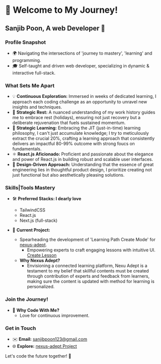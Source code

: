 # 👋 Welcome to My Journey!

## Sanjib Poon, A web Developer 🚀

### Profile Snapshot

- 🌍 Navigating the intersections of 'journey to mastery', 'learning' and programming.
- 🎓 Self-taught and driven web developer, specializing in dynamic & interactive full-stack.

### What Sets Me Apart

- 💡 **Continuous Exploration:** Immersed in weeks of dedicated learning, I approach each coding challenge as an opportunity to unravel new insights and techniques.
- 🚨 **Strategic Rest:** A nuanced understanding of my work history guides me to embrace rest (holidays), ensuring not just recovery but a deliberate rejuvenation that fuels sustained momentum.
- 🎯 **Strategic Learning:** Embracing the JIT (just-in-time) learning philosophy, I can't just accumulate knowledge; I try to meticulously extract the crucial 20%, crafting a learning approach that consistently delivers an impactful 80-99% outcome with strong foucs on fundamentals.
- ⚛️ **React.js Aficionado:** Proficient and passionate about the elegance and power of React.js in building robust and scalable user interfaces.
- 🎨 **Design-Driven Approach:** Understanding that the essence of great engineering lies in thoughtful product design, I prioritize creating not just functional but also aesthetically pleasing solutions.


### Skills|Tools Mastery

- 🛠️ **Preferred Stacks: I dearly love**
  - TailwindCSS
  - React.js
  - Next.js (full-stack)

- 🔨 **Current Project:**
  - Spearheading the development of 'Learning Path Create Mode' for [nexus-adept](https://nexus-adept.vercel.app/category-hierarchy/create).
    - Empowering experts to craft engaging lessons with intuitive UI. [Create Lesson](https://playlearnforge.vercel.app/lesson/create)
  - **Why Nexus Adept?** 
    - Envisioning a connected learning platform, Nexu Adept is a testament to my belief that skillful contents must be created through contribution of experts and feedback from learners, making sure the content is updated with method for learning is personalized. 


### Join the Journey!

- 🌟 **Why Code With Me?**
  - Love for continuous improvement.

### Get in Touch

- ✉️ **Email:** [sanjibpoon123@gmail.com](mailto:sanjibpoon123@gmail.com)
- 🌐 **Explore:** [nexus-adept Project](https://nexus-adept.vercel.app)

Let's code the future together! 🚀

<!---
san-poon/san-poon is a ✨ special ✨ repository because its `README.md` (this file) appears on your GitHub profile.
You can click the Preview link to take a look at your changes.
--->
